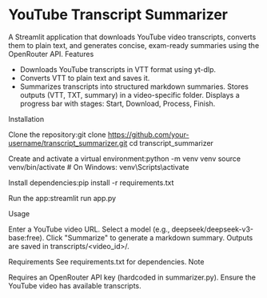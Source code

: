 # YouTube Transcript Summarizer
A Streamlit application that downloads YouTube video transcripts, converts them to plain text, and generates concise, exam-ready summaries using the OpenRouter API.
Features

- Downloads YouTube transcripts in VTT format using yt-dlp.
- Converts VTT to plain text and saves it.
- Summarizes transcripts into structured markdown summaries.
Stores outputs (VTT, TXT, summary) in a video-specific folder.
Displays a progress bar with stages: Start, Download, Process, Finish.

Installation

Clone the repository:git clone https://github.com/your-username/transcript_summarizer.git
cd transcript_summarizer


Create and activate a virtual environment:python -m venv venv
source venv/bin/activate  # On Windows: venv\Scripts\activate


Install dependencies:pip install -r requirements.txt


Run the app:streamlit run app.py



Usage

Enter a YouTube video URL.
Select a model (e.g., deepseek/deepseek-v3-base:free).
Click "Summarize" to generate a markdown summary.
Outputs are saved in transcripts/<video_id>/.

Requirements
See requirements.txt for dependencies.
Note

Requires an OpenRouter API key (hardcoded in summarizer.py).
Ensure the YouTube video has available transcripts.

